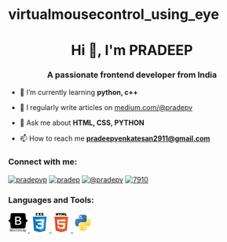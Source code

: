 # virtualmousecontrol_using_eye
<h1 align="center">Hi 👋, I'm PRADEEP</h1>
<h3 align="center">A passionate frontend developer from India</h3>

- 🌱 I’m currently learning **python, c++**

- 📝 I regularly write articles on [medium.com/@pradepv](medium.com/@pradepv)

- 💬 Ask me about **HTML, CSS, PYTHON**

- 📫 How to reach me **pradeepvenkatesan2911@gmail.com**

<h3 align="left">Connect with me:</h3>
<p align="left">
<a href="https://twitter.com/pradepvp" target="blank"><img align="center" src="https://raw.githubusercontent.com/rahuldkjain/github-profile-readme-generator/master/src/images/icons/Social/twitter.svg" alt="pradepvp" height="30" width="40" /></a>
<a href="https://linkedin.com/in/pradep" target="blank"><img align="center" src="https://raw.githubusercontent.com/rahuldkjain/github-profile-readme-generator/master/src/images/icons/Social/linked-in-alt.svg" alt="pradep" height="30" width="40" /></a>
<a href="https://medium.com/@pradepv" target="blank"><img align="center" src="https://raw.githubusercontent.com/rahuldkjain/github-profile-readme-generator/master/src/images/icons/Social/medium.svg" alt="@pradepv" height="30" width="40" /></a>
<a href="https://discord.gg/7910" target="blank"><img align="center" src="https://raw.githubusercontent.com/rahuldkjain/github-profile-readme-generator/master/src/images/icons/Social/discord.svg" alt="7910" height="30" width="40" /></a>
</p>

<h3 align="left">Languages and Tools:</h3>
<p align="left"> <a href="https://getbootstrap.com" target="_blank" rel="noreferrer"> <img src="https://raw.githubusercontent.com/devicons/devicon/master/icons/bootstrap/bootstrap-plain-wordmark.svg" alt="bootstrap" width="40" height="40"/> </a> <a href="https://www.w3schools.com/css/" target="_blank" rel="noreferrer"> <img src="https://raw.githubusercontent.com/devicons/devicon/master/icons/css3/css3-original-wordmark.svg" alt="css3" width="40" height="40"/> </a> <a href="https://www.w3.org/html/" target="_blank" rel="noreferrer"> <img src="https://raw.githubusercontent.com/devicons/devicon/master/icons/html5/html5-original-wordmark.svg" alt="html5" width="40" height="40"/> </a> <a href="https://www.python.org" target="_blank" rel="noreferrer"> <img src="https://raw.githubusercontent.com/devicons/devicon/master/icons/python/python-original.svg" alt="python" width="40" height="40"/> </a> </p>
